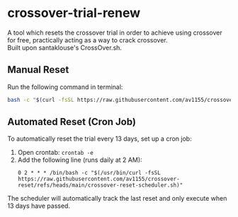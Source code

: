 # crossover-trial-renew

A tool which resets the crossover trial in order to achieve using crossover for free, practically acting as a way to crack crossover.  
Built upon santaklouse's CrossOver.sh.

## Manual Reset

Run the following command in terminal:

```bash
bash -c "$(curl -fsSL https://raw.githubusercontent.com/av1155/crossover-reset/refs/heads/main/reset-crossover.sh)"
```

## Automated Reset (Cron Job)

To automatically reset the trial every 13 days, set up a cron job:

1. Open crontab: `crontab -e`
2. Add the following line (runs daily at 2 AM):
   ```
   0 2 * * * /bin/bash -c "$(/usr/bin/curl -fsSL https://raw.githubusercontent.com/av1155/crossover-reset/refs/heads/main/crossover-reset-scheduler.sh)"
   ```

The scheduler will automatically track the last reset and only execute when 13 days have passed.
